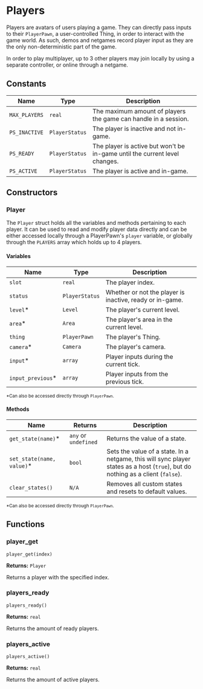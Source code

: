 # Players

Players are avatars of users playing a game. They can directly pass inputs to their `PlayerPawn`, a user-controlled Thing, in order to interact with the game world. As such, demos and netgames record player input as they are the only non-deterministic part of the game.

In order to play multiplayer, up to 3 other players may join locally by using a separate controller, or online through a netgame.

## Constants

| Name | Type | Description |
| ---- | ---- | ----------- |
| `MAX_PLAYERS` | `real` | The maximum amount of players the game can handle in a session. |
| `PS_INACTIVE` | `PlayerStatus` | The player is inactive and not in-game. |
| `PS_READY` | `PlayerStatus` | The player is active but won't be in-game until the current level changes. |
| `PS_ACTIVE` | `PlayerStatus` | The player is active and in-game. |

## Constructors

### Player

The `Player` struct holds all the variables and methods pertaining to each player. It can be used to read and modify player data directly and can be either accessed locally through a PlayerPawn's `player` variable, or globally through the `PLAYERS` array which holds up to 4 players.

#### Variables

| Name | Type | Description |
| ---- | ---- | ----------- |
| `slot` | `real` | The player index. |
| `status` | `PlayerStatus` | Whether or not the player is inactive, ready or in-game. |
| `level`* | `Level` | The player's current level. |
| `area`* | `Area` | The player's area in the current level. |
| `thing` | `PlayerPawn` | The player's Thing. |
| `camera`* | `Camera` | The player's camera. |
| `input`* | `array` | Player inputs during the current tick. |
| `input_previous`* | `array` | Player inputs from the previous tick. |

<sub>*Can also be accessed directly through `PlayerPawn`.</sub>

#### Methods

| Name | Returns | Description |
| ---- | ------- | ----------- |
| `get_state(name)`* | `any` or `undefined` | Returns the value of a state. |
| `set_state(name, value)`* | `bool` | Sets the value of a state. In a netgame, this will sync player states as a host (`true`), but do nothing as a client (`false`). |
| `clear_states()` | `N/A` | Removes all custom states and resets to default values. |

<sub>*Can also be accessed directly through `PlayerPawn`.</sub>

## Functions

### player_get

`player_get(index)`

**Returns:** `Player`

Returns a player with the specified index.

### players_ready

`players_ready()`

**Returns:** `real`

Returns the amount of ready players.

### players_active

`players_active()`

**Returns:** `real`

Returns the amount of active players.